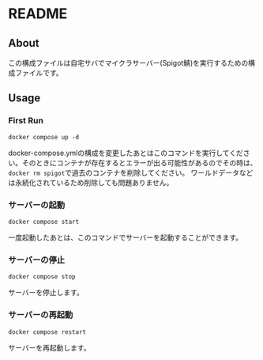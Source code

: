 # README

## About

この構成ファイルは自宅サバでマイクラサーバー(Spigot鯖)を実行するための構成ファイルです。

## Usage

### First Run

`docker compose up -d`

docker-compose.ymlの構成を変更したあとはこのコマンドを実行してください。そのときにコンテナが存在するとエラーが出る可能性があるのでその時は、`docker rm spigot`で過去のコンテナを削除してください。
ワールドデータなどは永続化されているため削除しても問題ありません。

### サーバーの起動

`docker compose start`

一度起動したあとは、このコマンドでサーバーを起動することができます。

### サーバーの停止

`docker compose stop`

サーバーを停止します。

### サーバーの再起動

`docker compose restart`

サーバーを再起動します。
